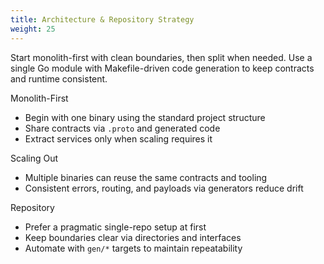 ```yaml
---
title: Architecture & Repository Strategy
weight: 25
---
```


Start monolith-first with clean boundaries, then split when needed. Use a single Go module with Makefile-driven code generation to keep contracts and runtime consistent.

Monolith-First
- Begin with one binary using the standard project structure
- Share contracts via `.proto` and generated code
- Extract services only when scaling requires it

Scaling Out
- Multiple binaries can reuse the same contracts and tooling
- Consistent errors, routing, and payloads via generators reduce drift

Repository
- Prefer a pragmatic single-repo setup at first
- Keep boundaries clear via directories and interfaces
- Automate with `gen/*` targets to maintain repeatability

